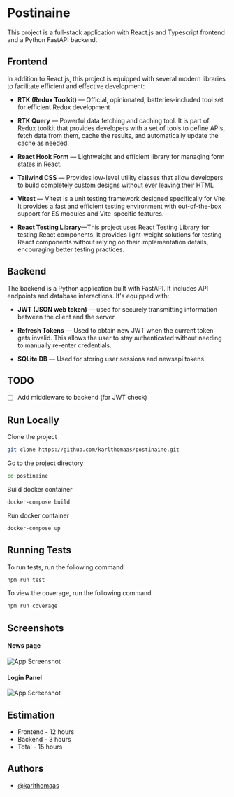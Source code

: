 
# Postinaine

This project is a full-stack application with React.js and Typescript frontend and a Python FastAPI backend.

## Frontend
In addition to React.js, this project is equipped with several modern libraries to facilitate efficient and effective development:

* **RTK (Redux Toolkit)** — Official, opinionated, batteries-included tool set for efficient  Redux development

* **RTK Query** — Powerful data fetching and caching tool. It is part of Redux toolkit that provides developers with a set of tools to define APIs, fetch data from them, cache the results, and automatically update the cache as needed.

* **React Hook Form** — Lightweight and efficient library for managing form states in React.

* **Tailwind CSS** — Provides low-level utility classes that allow developers to build completely custom designs without ever leaving their HTML

* **Vitest** —  Vitest is a unit testing framework designed specifically for Vite. It provides a fast and efficient testing environment with out-of-the-box support for ES modules and Vite-specific features.

* **React Testing Library**—This project uses React Testing Library for testing React components. It provides light-weight solutions for testing React components without relying on their implementation details, encouraging better testing practices.


## Backend
The backend is a Python application built with FastAPI. It includes  API endpoints and database interactions.  It's equipped with:
 

* **JWT (JSON web token)** — used for securely transmitting information between the client and the server.

* **Refresh Tokens** — Used to obtain new JWT when the current token gets invalid. This allows the user to stay authenticated without needing to manually re-enter credentials.

* **SQLite DB** —  Used for storing user sessions and newsapi tokens.

## TODO

- [ ]  Add middleware to backend (for JWT check)
## Run Locally

Clone the project

```bash
git clone https://github.com/karlthomaas/postinaine.git
```

Go to the project directory

```bash
cd postinaine
```

Build docker container

```bash
docker-compose build
```

Run docker container

```bash
docker-compose up
```


## Running Tests

To run tests, run the following command

```bash
npm run test
```

To view the coverage, run the following command
```bash
npm run coverage
```

## Screenshots

#### News page
![App Screenshot](https://i.postimg.cc/266Hbdpk/Screenshot-2024-05-28-at-18-09-21-Vite-React-TS.png)

#### Login Panel
![App Screenshot](https://i.postimg.cc/bJN50cnj/Screenshot-2024-05-28-at-18-08-18-Vite-React-TS.png)

## Estimation
* Frontend - 12 hours
* Backend - 3 hours
* Total - 15 hours

## Authors
- [@karlthomaas](https://www.github.com/karlthomaas)
